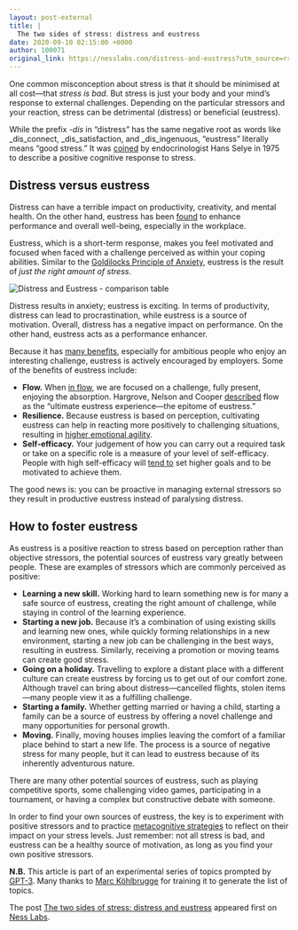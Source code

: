 ```yaml
---
layout: post-external
title: |
  The two sides of stress: distress and eustress
date: 2020-09-10 02:15:00 +0000
author: 100071
original_link: https://nesslabs.com/distress-and-eustress?utm_source=rss&utm_medium=rss&utm_campaign=distress-and-eustress
---
```


One common misconception about stress is that it should be minimised at all cost—that _stress is bad_. But stress is just your body and your mind’s response to external challenges. Depending on the particular stressors and your reaction, stress can be detrimental (distress) or beneficial (eustress).

While the prefix _-dis_ in “distress” has the same negative root as words like _dis_connect, _dis_satisfaction, and _dis_ingenuous, “eustress” literally means “good stress.” It was [coined](https://www.tandfonline.com/doi/abs/10.1080/0097840X.1975.9940406) by endocrinologist Hans Selye in 1975 to describe a positive cognitive response to stress.

## Distress versus eustress

Distress can have a terrible impact on productivity, creativity, and mental health. On the other hand, eustress has been [found](https://www.sciencedirect.com/science/article/abs/pii/S0090261612000964) to enhance performance and overall well-being, especially in the workplace.

Eustress, which is a short-term response, makes you feel motivated and focused when faced with a challenge perceived as within your coping abilities. Similar to the [Goldilocks Principle of Anxiety](https://nesslabs.com/goldilocks-principle), eustress is the result of _just the right amount of stress_.

![Distress and Eustress - comparison table](https://nesslabs.com/wp-content/uploads/2020/09/distress-eustress-table-1024x545.png)

Distress results in anxiety; eustress is exciting. In terms of productivity, distress can lead to procrastination, while eustress is a source of motivation. Overall, distress has a negative impact on performance. On the other hand, eustress acts as a performance enhancer.

Because it has [many benefits](https://link.springer.com/article/10.1007#2Fs11205-010-9662-z), especially for ambitious people who enjoy an interesting challenge, eustress is actively encouraged by employers. Some of the benefits of eustress include:

- **Flow.** When [in flow](https://nesslabs.com/flow), we are focused on a challenge, fully present, enjoying the absorption. Hargrove, Nelson and Cooper [described](https://www.sciencedirect.com/science/article/abs/pii/S0090261612000964) flow as the “ultimate eustress experience—the epitome of eustress.”
- **Resilience.** Because eustress is based on perception, cultivating eustress can help in reacting more positively to challenging situations, resulting in [higher emotional agility](https://nesslabs.com/emotional-agility).
- **Self-efficacy.** Your judgement of how you can carry out a required task or take on a specific role is a measure of your level of self-efficacy. People with high self-efficacy will [tend to](https://ojs.amhinternational.com/index.php/imbr/article/view/917) set higher goals and to be motivated to achieve them.

The good news is: you can be proactive in managing external stressors so they result in productive eustress instead of paralysing distress.

## How to foster eustress

As eustress is a positive reaction to stress based on perception rather than objective stressors, the potential sources of eustress vary greatly between people. These are examples of stressors which are commonly perceived as positive:

- **Learning a new skill.** Working hard to learn something new is for many a safe source of eustress, creating the right amount of challenge, while staying in control of the learning experience.
- **Starting a new job.** Because it’s a combination of using existing skills and learning new ones, while quickly forming relationships in a new environment, starting a new job can be challenging in the best ways, resulting in eustress. Similarly, receiving a promotion or moving teams can create good stress.
- **Going on a holiday.** Travelling to explore a distant place with a different culture can create eustress by forcing us to get out of our comfort zone. Although travel can bring about distress—cancelled flights, stolen items—many people view it as a fulfilling challenge.
- **Starting a family.** Whether getting married or having a child, starting a family can be a source of eustress by offering a novel challenge and many opportunities for personal growth.
- **Moving.** Finally, moving houses implies leaving the comfort of a familiar place behind to start a new life. The process is a source of negative stress for many people, but it can lead to eustress because of its inherently adventurous nature.

There are many other potential sources of eustress, such as playing competitive sports, some challenging video games, participating in a tournament, or having a complex but constructive debate with someone.

In order to find your own sources of eustress, the key is to experiment with positive stressors and to practice [metacognitive strategies](https://nesslabs.com/metacognition) to reflect on their impact on your stress levels. Just remember: not all stress is bad, and eustress can be a healthy source of motivation, as long as you find your own positive stressors.

**N.B.**  This article is part of an experimental series of topics prompted by [GPT-3](https://nesslabs.com/gpt-3-future-productivity). Many thanks to [Marc Köhlbrugge](https://marc.io/) for training it to generate the list of topics.

The post [The two sides of stress: distress and eustress](https://nesslabs.com/distress-and-eustress) appeared first on [Ness Labs](https://nesslabs.com).
